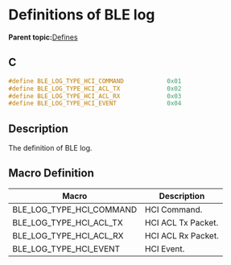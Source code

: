 # Definitions of BLE log

**Parent topic:**[Defines](GUID-1AEC2D5B-259D-4936-A3F0-D7508A50890A.md)

## C

```c
#define BLE_LOG_TYPE_HCI_COMMAND            0x01
#define BLE_LOG_TYPE_HCI_ACL_TX             0x02
#define BLE_LOG_TYPE_HCI_ACL_RX             0x03
#define BLE_LOG_TYPE_HCI_EVENT              0x04
```

## Description

The definition of BLE log.

## Macro Definition

|Macro|Description|
|-----|-----------|
|BLE\_LOG\_TYPE\_HCI\_COMMAND|HCI Command.|
|BLE\_LOG\_TYPE\_HCI\_ACL\_TX|HCI ACL Tx Packet.|
|BLE\_LOG\_TYPE\_HCI\_ACL\_RX|HCI ACL Rx Packet.|
|BLE\_LOG\_TYPE\_HCI\_EVENT|HCI Event.|


